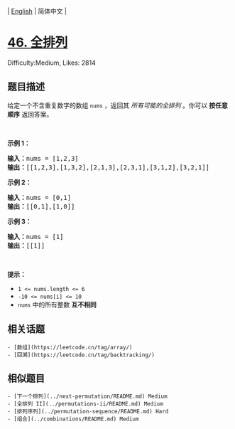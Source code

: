 
| [English](README_EN.md) | 简体中文 |

# [46. 全排列](https://leetcode.cn/problems/permutations/)
Difficulty:Medium, Likes: 2814

## 题目描述

<p>给定一个不含重复数字的数组 <code>nums</code> ，返回其 <em>所有可能的全排列</em> 。你可以 <strong>按任意顺序</strong> 返回答案。</p>

<p>&nbsp;</p>

<p><strong>示例 1：</strong></p>

<pre>
<strong>输入：</strong>nums = [1,2,3]
<strong>输出：</strong>[[1,2,3],[1,3,2],[2,1,3],[2,3,1],[3,1,2],[3,2,1]]
</pre>

<p><strong>示例 2：</strong></p>

<pre>
<strong>输入：</strong>nums = [0,1]
<strong>输出：</strong>[[0,1],[1,0]]
</pre>

<p><strong>示例 3：</strong></p>

<pre>
<strong>输入：</strong>nums = [1]
<strong>输出：</strong>[[1]]
</pre>

<p>&nbsp;</p>

<p><strong>提示：</strong></p>

<ul>
	<li><code>1 &lt;= nums.length &lt;= 6</code></li>
	<li><code>-10 &lt;= nums[i] &lt;= 10</code></li>
	<li><code>nums</code> 中的所有整数 <strong>互不相同</strong></li>
</ul>


## 相关话题

    - [数组](https://leetcode.cn/tag/array/)
    - [回溯](https://leetcode.cn/tag/backtracking/)

## 相似题目

    - [下一个排列](../next-permutation/README.md) Medium 
    - [全排列 II](../permutations-ii/README.md) Medium 
    - [排列序列](../permutation-sequence/README.md) Hard 
    - [组合](../combinations/README.md) Medium 
